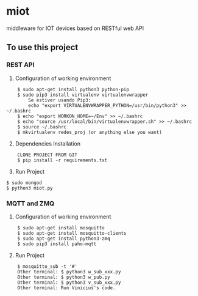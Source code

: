 # miot
middleware for IOT devices based on RESTful web API

## To use this project

### REST API
1. Configuration of working environment
```
	$ sudo apt-get install python3 python-pip
	$ sudo pip3 install virtualenv virtualenvwrapper
		Se estiver usando Pip3:
		echo "export VIRTUALENVWRAPPER_PYTHON=/usr/bin/python3" >> ~/.bashrc
	$ echo "export WORKON_HOME=~/Env" >> ~/.bashrc
	$ echo "source /usr/local/bin/virtualenvwrapper.sh" >> ~/.bashrc
	$ source ~/.bashrc
	$ mkvirtualenv redes_proj (or anything else you want)
```
2. Dependencies Installation
```
	CLONE PROJECT FROM GIT
	$ pip install -r requirements.txt
```
3. Run Project
```
$ sudo mongod 
$ python3 miot.py
```

### MQTT and ZMQ
1. Configuration of working environment
```
	$ sudo apt-get install mosquitto
	$ sudo apt-get install mosquitto-clients
	$ sudo apt-get install python3-zmq
	$ sudo pip3 install paho-mqtt
```
2. Run Project 
```
	$ mosquitto_sub -t '#'
	Other terminal: $ python3 w_sub_xxx.py
	Other terminal: $ python3 w_pub.py
	Other terminal: $ python3 v_sub_xxx.py
	Other terminal: Run Vinicius's code.
```
